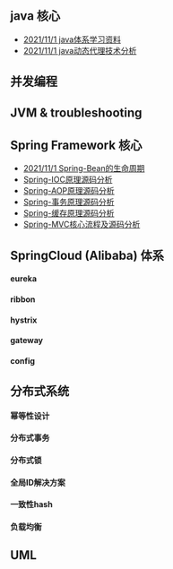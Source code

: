 ## java 核心

- [2021/11/1 java体系学习资料](docs/java体系学习资料汇总.md)
- [2021/11/1 java动态代理技术分析](docs/java动态代理技术分析.md)

## 并发编程

## JVM & troubleshooting
  
## Spring Framework 核心
- [2021/11/1 Spring-Bean的生命周期](docs/Spring-Bean的生命周期.md)
- [Spring-IOC原理源码分析]()
- [Spring-AOP原理源码分析]()
- [Spring-事务原理源码分析]()
- [Spring-缓存原理源码分析]()
- [Spring-MVC核心流程及源码分析]()

## SpringCloud (Alibaba) 体系
#### eureka
#### ribbon
#### hystrix
#### gateway
#### config

## 分布式系统
#### 幂等性设计
#### 分布式事务
#### 分布式锁
#### 全局ID解决方案
#### 一致性hash
#### 负载均衡

## UML
